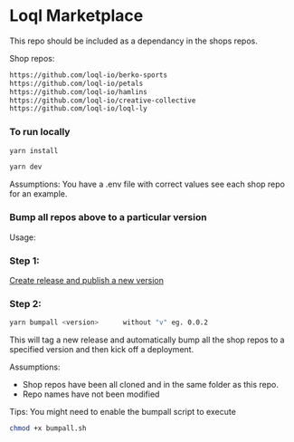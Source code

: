 # Loql Marketplace

This repo should be included as a dependancy in the shops repos.

Shop repos:

```bash
https://github.com/loql-io/berko-sports
https://github.com/loql-io/petals
https://github.com/loql-io/hamlins
https://github.com/loql-io/creative-collective
https://github.com/loql-io/loql-ly
```

### To run locally
```bash
yarn install
```
```bash
yarn dev
```
Assumptions:
You have a .env file with correct values see each shop repo for an example.

### Bump all repos above to a particular version

Usage:

### Step 1:
[Create release and publish a new version](https://github.com/loql-io/marketplace/releases/new)

### Step 2: 
```bash
yarn bumpall <version>      without "v" eg. 0.0.2
```

This will tag a new release and automatically bump all the shop repos to a specified version and then kick off a deployment.

Assumptions:
- Shop repos have been all cloned and in the same folder as this repo.
- Repo names have not been modified

Tips:
You might need to enable the bumpall script to execute
```bash
chmod +x bumpall.sh
```
